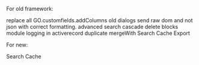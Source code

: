 For old framework:

replace all GO.customfields.addColumns
old dialogs send raw dom and not json with correct formatting.
advanced search
cascade delete
blocks module
logging in activerecord
duplicate
mergeWith
Search Cache
Export


For new:

Search Cache


